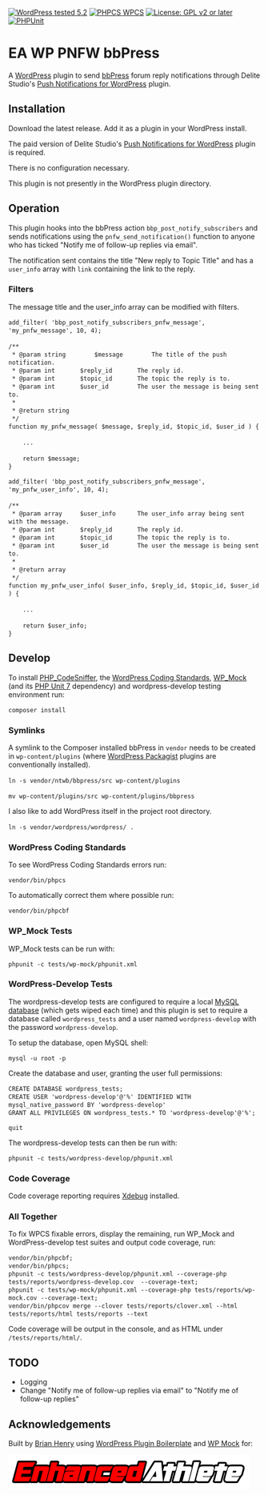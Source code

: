 
[![WordPress tested 5.2](https://img.shields.io/badge/WordPress-v5.2%20tested-brightgreen)](https://wordpress.org/plugins/ea-wp-pnfw-bbpress) [![PHPCS WPCS](https://img.shields.io/badge/PHPCS-WordPress%20Coding%20Standards-brightgreen)](https://github.com/WordPress-Coding-Standards/WordPress-Coding-Standards) [![License: GPL v2 or later](https://img.shields.io/badge/License-GPL%20v2%20or%20later-blue.svg)](https://www.gnu.org/licenses/old-licenses/gpl-2.0.en.html) [![PHPUnit ](https://img.shields.io/badge/PHPUnit-91%25%20coverage-28a745.svg)]()

# EA WP PNFW bbPress

A [WordPress](https://wordpress.org/) plugin to send [bbPress](https://bbpress.org/) forum reply notifications through Delite Studio's [Push Notifications for WordPress](https://products.delitestudio.com/wordpress/push-notifications-for-wordpress/) plugin.

## Installation

Download the latest release. Add it as a plugin in your WordPress install.

The paid version of Delite Studio's [Push Notifications for WordPress](https://products.delitestudio.com/wordpress/push-notifications-for-wordpress/) plugin is required.

There is no configuration necessary.

This plugin is not presently in the WordPress plugin directory.

## Operation

This plugin hooks into the bbPress action `bbp_post_notify_subscribers` and sends notifications using the `pnfw_send_notification()` function to anyone who has ticked "Notify me of follow-up replies via email".

The notification sent contains the title "New reply to Topic Title" and has a `user_info` array with `link` containing the link to the reply.


### Filters

The message title and the user_info array can be modified with filters.

```
add_filter( 'bbp_post_notify_subscribers_pnfw_message', 'my_pnfw_message', 10, 4);

/**
 * @param string		$message		The title of the push notification.
 * @param int 		$reply_id		The reply id.
 * @param int 		$topic_id		The topic the reply is to.
 * @param int 		$user_id		The user the message is being sent to.
 *
 * @return string
 */
function my_pnfw_message( $message, $reply_id, $topic_id, $user_id ) {
	
	...

	return $message;
}
```

```
add_filter( 'bbp_post_notify_subscribers_pnfw_message', 'my_pnfw_user_info', 10, 4);

/**
 * @param array		$user_info		The user_info array being sent with the message.
 * @param int 		$reply_id		The reply id.
 * @param int 		$topic_id		The topic the reply is to.
 * @param int 		$user_id		The user the message is being sent to.
 *
 * @return array
 */
function my_pnfw_user_info( $user_info, $reply_id, $topic_id, $user_id ) {

	...
	
	return $user_info;
}
```

## Develop

To install [PHP_CodeSniffer](https://github.com/squizlabs/PHP_CodeSniffer), the  [WordPress Coding Standards](https://github.com/WordPress-Coding-Standards/WordPress-Coding-Standards), [WP_Mock](https://github.com/10up/wp_mock) (and its [PHP Unit 7](https://github.com/sebastianbergmann/phpunit) dependency) and wordpress-develop testing environment run:

```
composer install
```

### Symlinks

A symlink to the Composer installed bbPress in `vendor` needs to be created in `wp-content/plugins` (where [WordPress Packagist](https://wpackagist.org/) plugins are conventionally installed).

`ln -s vendor/ntwb/bbpress/src wp-content/plugins`

`mv wp-content/plugins/src wp-content/plugins/bbpress`

I also like to add WordPress itself in the project root directory.

`ln -s vendor/wordpress/wordpress/ .`

### WordPress Coding Standards

To see WordPress Coding Standards errors run:

```
vendor/bin/phpcs
```

To automatically correct them where possible run:

```
vendor/bin/phpcbf
```

### WP_Mock Tests

WP_Mock tests can be run with:

```
phpunit -c tests/wp-mock/phpunit.xml
```

### WordPress-Develop Tests

The wordpress-develop tests are configured to require a local [MySQL database](https://dev.mysql.com/downloads/mysql/) (which gets wiped each time) and this plugin is set to require a database called `wordpress_tests` and a user named `wordpress-develop` with the password `wordpress-develop`. 

To setup the database, open MySQL shell:

```
mysql -u root -p
```

Create the database and user, granting the user full permissions:

```
CREATE DATABASE wordpress_tests;
CREATE USER 'wordpress-develop'@'%' IDENTIFIED WITH mysql_native_password BY 'wordpress-develop'
GRANT ALL PRIVILEGES ON wordpress_tests.* TO 'wordpress-develop'@'%';
```

```
quit
```

The wordpress-develop tests can then be run with:

```
phpunit -c tests/wordpress-develop/phpunit.xml 
```

### Code Coverage

Code coverage reporting requires [Xdebug](https://xdebug.org/) installed.

### All Together

To fix WPCS fixable errors, display the remaining, run WP_Mock and WordPress-develop test suites and output code coverage, run:

```
vendor/bin/phpcbf; 
vendor/bin/phpcs; 
phpunit -c tests/wordpress-develop/phpunit.xml --coverage-php tests/reports/wordpress-develop.cov  --coverage-text; 
phpunit -c tests/wp-mock/phpunit.xml --coverage-php tests/reports/wp-mock.cov --coverage-text; 
vendor/bin/phpcov merge --clover tests/reports/clover.xml --html tests/reports/html tests/reports --text
```

Code coverage will be output in the console, and as HTML under `/tests/reports/html/`.

## TODO

* Logging
* Change "Notify me of follow-up replies via email" to "Notify me of follow-up replies"

## Acknowledgements

Built by [Brian Henry](https://BrianHenry.ie) using [WordPress Plugin Boilerplate](https://wppb.me/) and [WP Mock](https://github.com/10up/wp_mock) for:

[![Enhanced Athlete](./assets/Enhanced_Athlete.png "Enhanced Athlete")](https://EnhancedAthlete.com)